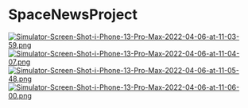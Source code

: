 # SpaceNewsProject
[![Simulator-Screen-Shot-i-Phone-13-Pro-Max-2022-04-06-at-11-03-59.png](https://i.postimg.cc/wTYLrQrC/Simulator-Screen-Shot-i-Phone-13-Pro-Max-2022-04-06-at-11-03-59.png)](https://postimg.cc/5jpXYLbg)
[![Simulator-Screen-Shot-i-Phone-13-Pro-Max-2022-04-06-at-11-04-07.png](https://i.postimg.cc/L6JwyRrC/Simulator-Screen-Shot-i-Phone-13-Pro-Max-2022-04-06-at-11-04-07.png)](https://postimg.cc/Mv89HkZV)
[![Simulator-Screen-Shot-i-Phone-13-Pro-Max-2022-04-06-at-11-05-48.png](https://i.postimg.cc/wBgWddGd/Simulator-Screen-Shot-i-Phone-13-Pro-Max-2022-04-06-at-11-05-48.png)](https://postimg.cc/jD36zBT8)
[![Simulator-Screen-Shot-i-Phone-13-Pro-Max-2022-04-06-at-11-06-00.png](https://i.postimg.cc/FHgMSGtN/Simulator-Screen-Shot-i-Phone-13-Pro-Max-2022-04-06-at-11-06-00.png)](https://postimg.cc/CR5rTGLQ)
